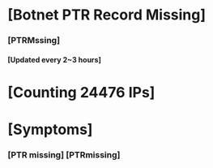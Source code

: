 # [Botnet PTR Record Missing]
### [PTRMssing]
#### [Updated every 2~3 hours]

# [Counting 24476 IPs]

# [Symptoms] 
###   [PTR missing] [PTRmissing]
